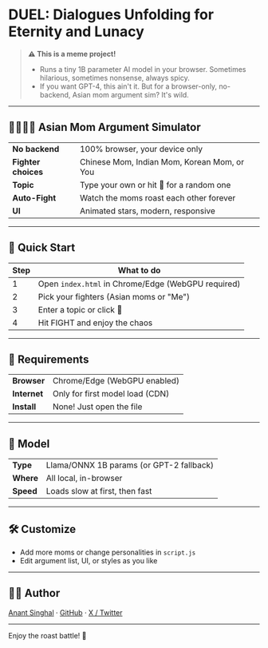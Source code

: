 # DUEL: Dialogues Unfolding for Eternity and Lunacy

> **⚠️ This is a meme project!**<br>
> - Runs a tiny 1B parameter AI model in your browser. Sometimes hilarious, sometimes nonsense, always spicy.
> - If you want GPT-4, this ain't it. But for a browser-only, no-backend, Asian mom argument sim? It's wild.

---

## 👩‍👩‍👧‍👧 Asian Mom Argument Simulator

|  |  |
|---|---|
| **No backend** | 100% browser, your device only |
| **Fighter choices** | Chinese Mom, Indian Mom, Korean Mom, or You |
| **Topic** | Type your own or hit 🎲 for a random one |
| **Auto-Fight** | Watch the moms roast each other forever |
| **UI** | Animated stars, modern, responsive |

---

## 🚦 Quick Start
| Step | What to do |
|---|---|
| 1 | Open `index.html` in Chrome/Edge (WebGPU required) |
| 2 | Pick your fighters (Asian moms or "Me") |
| 3 | Enter a topic or click 🎲 |
| 4 | Hit FIGHT and enjoy the chaos |

---

## 🧩 Requirements
|  |  |
|---|---|
| **Browser** | Chrome/Edge (WebGPU enabled) |
| **Internet** | Only for first model load (CDN) |
| **Install** | None! Just open the file |

---

## 🤖 Model
|  |  |
|---|---|
| **Type** | Llama/ONNX 1B params (or GPT-2 fallback) |
| **Where** | All local, in-browser |
| **Speed** | Loads slow at first, then fast |

---

## 🛠️ Customize
- Add more moms or change personalities in `script.js`
- Edit argument list, UI, or styles as you like

---

## 👨‍💻 Author
[Anant Singhal](https://www.linkedin.com/in/anantsinghal1/) · [GitHub](https://github.com/GithubAnant) · [X / Twitter](https://x.com/anantsinghal807)

---

Enjoy the roast battle! 🥊 
